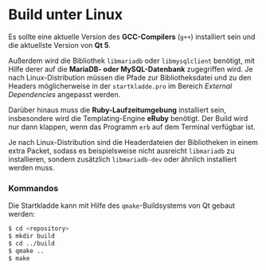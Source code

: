 # Build unter Linux

Es sollte eine aktuelle Version des **GCC-Compilers** (`g++`) installiert sein und die aktuellste Version von **Qt 5**.

Außerdem wird die Bibliothek `libmariadb` oder `libmysqlclient` benötigt, mit Hilfe
derer auf die **MariaDB- oder MySQL-Datenbank** zugegriffen wird. Je nach Linux-Distribution müssen die Pfade zur Bibliotheksdatei und zu den Headers möglicherweise in der `startkladde.pro` im Bereich *External Dependencies* angepasst werden.

Darüber hinaus muss die **Ruby-Laufzeitumgebung** installiert sein, insbesondere wird die Templating-Engine __eRuby__ benötigt. Der Build wird nur dann klappen, wenn das Programm `erb` auf dem Terminal verfügbar ist.

Je nach Linux-Distribution sind die Headerdateien der Bibliotheken in einem extra Packet, sodass es beispielsweise nicht ausreicht `libmariadb` zu installieren, sondern zusätzlich `libmariadb-dev` oder ähnlich installiert werden muss.

### Kommandos

Die Startkladde kann mit Hilfe des `qmake`-Buildsystems von Qt gebaut werden:

```bash
$ cd <repository>
$ mkdir build
$ cd ../build
$ qmake ..
$ make
```
